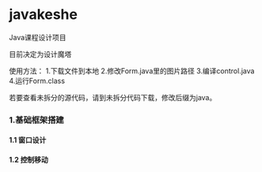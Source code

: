 # javakeshe
Java课程设计项目

目前决定为设计魔塔

使用方法：
1.下载文件到本地
2.修改Form.java里的图片路径
3.编译control.java
4.运行Form.class

若要查看未拆分的源代码，请到未拆分代码下载，修改后缀为java。

### 1.基础框架搭建
#### 1.1 窗口设计
#### 1.2 控制移动
